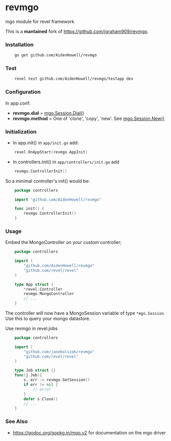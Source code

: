 revmgo
======
mgo module for revel framework

This is a **mantained** fork of https://github.com/jgraham909/revmgo.

### Installation
``` bash
    go get github.com/AidenHowell/revmgo
```
### Test
``` bash
    revel test github.com/AidenHowell/revmgo/testapp dev
```
### Configuration
In app.conf:
- **revmgo.dial** = [mgo.Session.Dial()](http://godoc.org/gopkg.in/mgo.v2#Dial)
- **revmgo.method** = One of 'clone', 'copy', 'new'. See [mgo.Session.New()](http://godoc.org/gopkg.in/mgo.v2#Session.New)

### Initialization
- In app.init() in `app/init.go` add:
``` go
    revel.OnAppStart(revmgo.AppInit)
```

- In controllers.init() in `app/controllers/init.go` add
``` go
    revmgo.ControllerInit()
```
So a minimal controller's init() would be:

``` go
    package controllers

    import "github.com/AidenHowell/revmgo"

    func init() {
        revmgo.ControllerInit()
    }
```

### Usage
Embed the MongoController on your custom controller;
``` go
    package controllers

    import (
        "github.com/AidenHowell/revmgo"
        "github.com/revel/revel"
    )

    type App struct {
        *revel.Controller
        revmgo.MongoController
  		// ...
  	}
```
The controller will now have a MongoSession variable of type `*mgo.Session`. Use this to query your mongo datastore.

Use revmgo in revel.jobs
``` go
    package controllers

    import (
        "github.com/janekolszak/revmgo"
        "github.com/revel/revel"
    )

    type Job struct {}
    func(j Job){
        s, err := revmgo.GetSession()
        if err != nil {
            // error
        }
        defer s.Close()
        // ...
    }
```
### See Also

*  https://godoc.org/gopkg.in/mgo.v2 for documentation on the mgo driver


